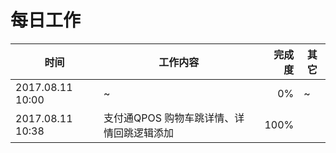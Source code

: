 # 每日工作

|时间|工作内容|完成度|其它|
|---|---|---:|---|
|2017.08.11 10:00|~|0%|~|
|2017.08.11 10:38|支付通QPOS 购物车跳详情、详情回跳逻辑添加| 100% |
